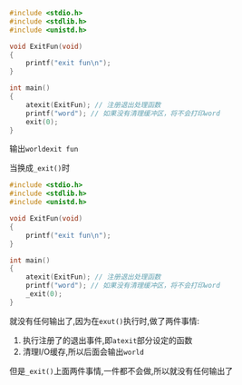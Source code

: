 ```c
#include <stdio.h>
#include <stdlib.h>
#include <unistd.h>

void ExitFun(void)
{
    printf("exit fun\n");
}

int main()
{
    atexit(ExitFun); // 注册退出处理函数
    printf("word"); // 如果没有清理缓冲区，将不会打印word
    exit(0);
}
```

输出`worldexit fun`

当换成`_exit()`时

```c
#include <stdio.h>
#include <stdlib.h>
#include <unistd.h>

void ExitFun(void)
{
    printf("exit fun\n");
}

int main()
{
    atexit(ExitFun); // 注册退出处理函数
    printf("word"); // 如果没有清理缓冲区，将不会打印word
    _exit(0);
}
```

就没有任何输出了,因为在`exut()`执行时,做了两件事情:

1. 执行注册了的退出事件,即`atexit`部分设定的函数
2. 清理I/O缓存,所以后面会输出`world`

但是`_exit()`上面两件事情,一件都不会做,所以就没有任何输出了